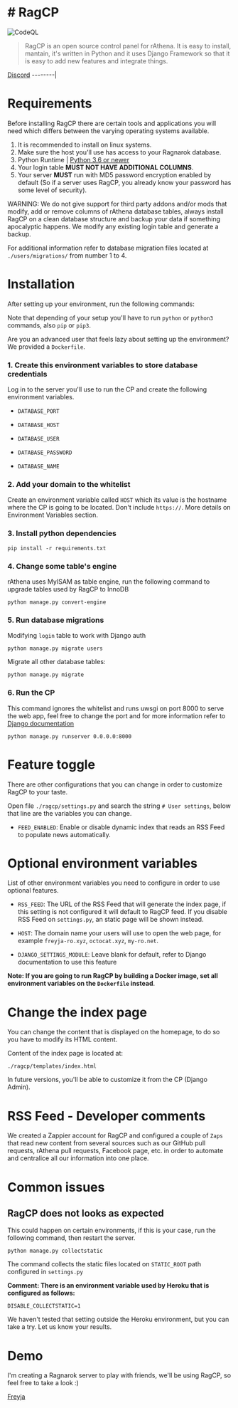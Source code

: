 # # RagCP

![CodeQL](https://github.com/Freyja-Folkvangr/ragpycp/workflows/CodeQL/badge.svg)

> RagCP is an open source control panel for rAthena. It is easy to install, mantain, it's written in Python and it uses Django Framework so that it is easy to add new features and integrate things.

[Discord](https://discord.gg/2Y92RMS)
--------|

# Requirements
Before installing RagCP there are certain tools and applications you will need which
differs between the varying operating systems available.

1. It is recommended to install on linux systems.
2. Make sure the host you'll use has access to your Ragnarok database.
3. Python Runtime | [Python 3.6 or newer](https://www.python.org/downloads/)
4. Your login table **MUST NOT HAVE ADDITIONAL COLUMNS**.
5. Your server **MUST** run with MD5 password encryption enabled by default (So if a server uses RagCP, you already know your password has some level of security).

WARNING: We do not give support for third party addons and/or mods that modify, add or remove columns of rAthena database tables, always install RagCP on a clean database structure and backup your data if something apocalyptic happens. We modify any existing login table and generate a backup.

For additional information refer to database migration files located at ``./users/migrations/`` from number 1 to 4.

# Installation

After setting up your environment, run the following commands:

Note that depending of your setup you'll have to run ``python`` or ``python3`` commands, also ``pip`` or ``pip3``.

Are you an advanced user that feels lazy about setting up the environment? We provided a ``Dockerfile``.

### 1. Create this environment variables to store database credentials

Log in to the server you'll use to run the CP and create the following environment variables.

- `DATABASE_PORT`

- `DATABASE_HOST`

- `DATABASE_USER`

- `DATABASE_PASSWORD`

- `DATABASE_NAME`


### 2. Add your domain to the whitelist

Create an environment variable called ``HOST`` which its value is the hostname where the CP is going to be located. Don't include ``https://``. More details on Environment Variables section.


### 3. Install python dependencies

`pip install -r requirements.txt`

### 4. Change some table's engine

rAthena uses MyISAM as table engine, run the following command to upgrade tables used by RagCP to InnoDB

`python manage.py convert-engine`

### 5. Run database migrations

Modifying ``login`` table to work with Django auth

`python manage.py migrate users`

Migrate all other database tables:

`python manage.py migrate`

### 6. Run the CP

This command ignores the whitelist and runs uwsgi on port 8000 to serve the web app, feel free to change the port and for more information refer to [Django documentation](https://docs.djangoproject.com/en/3.0/ref/django-admin/)

`python manage.py runserver 0.0.0.0:8000`

# Feature toggle

There are other configurations that you can change in order to customize RagCP to your taste.

Open file ```./ragcp/settings.py``` and search the string ```# User settings```, below that line are the variables you can change.

- ``FEED_ENABLED``: Enable or disable dynamic index that reads an  RSS Feed to populate news automatically.

# Optional environment variables

List of other environment variables you need to configure in order to use optional features.

- ``RSS_FEED``: The URL of the RSS Feed that will generate the index page, if this setting is not configured it will default to RagCP feed. If you disable RSS Feed on ``settings.py``, an static page will be shown instead.

- `HOST`: The domain name your users will use to open the web page, for example ``freyja-ro.xyz``, ``octocat.xyz``, ``my-ro.net``.

- `DJANGO_SETTINGS_MODULE`: Leave blank for default, refer to Django documentation to use this feature

**Note: If you are going to run RagCP by building a Docker image, set all environment variables on the ``Dockerfile`` instead**.

# Change the index page

You can change the content that is displayed on the homepage, to do so you have to modify its HTML content.

Content of the index page is located at:

`./ragcp/templates/index.html`

In future versions, you'll be able to customize it from the CP (Django Admin).

# RSS Feed - Developer comments

We created a Zappier account for RagCP and configured a couple of ``Zaps`` that read new content from several sources such as our GitHub pull requests, rAthena pull requests, Facebook page, etc. in order to automate and centralice all our information into one place.

# Common issues

## RagCP does not looks as expected

This could happen on certain environments, if this is your case, run the following command, then restart the server.

`python manage.py collectstatic`

The command collects the static files located on ``STATIC_ROOT`` path configured in ``settings.py``

**Comment: There is an environment variable used by Heroku that is configured as follows:**

``DISABLE_COLLECTSTATIC=1``

We haven't tested that setting outside the Heroku environment, but you can take a try. Let us know your results.

# Demo
I'm creating a Ragnarok server to play with friends, we'll be using RagCP, so feel free to take a look :)

[Freyja](https://freyja-ragcp.herokuapp.com/)
